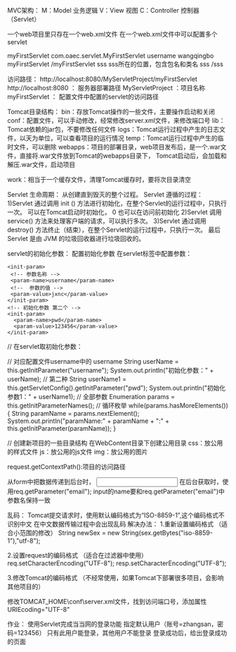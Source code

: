 MVC架构：
M：Model 业务逻辑
V：View 视图
C：Controller 控制器（Servlet）

一个web项目里只存在一个web.xml文件
在一个web.xml文件中可以配置多个servlet
<!-- 注册servlet -->
  <servlet>
    <!-- 给servlet取名字 -->
    <servlet-name>myFirstServlet</servlet-name>
    <!-- servlet的类存放的位置 ，包含包名和类名-->
    <servlet-class>com.oaec.servlet.MyFirstServlet</servlet-class>
    <init-param>
     <param-name>username</param-name>
     <param-value>wangqingbo</param-value>
    </init-param>
  </servlet>
  
  <!-- 配置访问路径 -->
  <servlet-mapping>
    <!-- 前面配置好的servlet名字 -->
    <servlet-name>myFirstServlet</servlet-name>
    <!-- 访问路径 ，访问路径名称自己来定义，但是尽量不要使用数字，不要使用中文-->
    <url-pattern>/myFirstServlet</url-pattern>
  </servlet-mapping>


<servlet>
   <servlet-name>sss</servlet-name>
   <servlet-class>sss所在的位置，包含包名和类名</servlet-class>
  </servlet>
  <servlet-mapping>
    <servlet-name>sss</servlet-name>
    <url-pattern>/sss</url-pattern>
  </servlet-mapping>

访问路径：
http://localhost:8080/MyServletProject/myFirstServlet
http://localhost:8080 ： 服务器部署路径
MyServletProject ：项目名称
myFirstServlet ： 配置文件中配置的servlet的访问路径

Tomcat目录结构：
bin：存放Tomcat操作的一些文件，主要操作启动和关闭
conf：配置文件，可以手动修改，经常修改server.xml文件，来修改端口号
lib：Tomcat依赖的jar包，不要修改任何文件
logs：Tomcat运行过程中产生的日志文件，以天为单位，可以查看项目的运行情况
temp：Tomcat运行过程中产生的临时文件，可以删除
webapps：项目的部署目录，web项目发布后，是一个.war文件，直接将.war文件放到Tomcat的webapps目录下，
         Tomcat启动后，会加载和解压.war文件，启动项目

work：相当于一个缓存文件，清理Tomcat缓存时，要将次目录清空

Servlet 生命周期：
从创建直到毁灭的整个过程。
Servlet 遵循的过程：
1)Servlet 通过调用 init () 方法进行初始化，在整个Servlet的运行过程中，只执行一次。
  可以在Tomcat启动时初始化，
  <load-on-startup>0</load-on-startup>
  也可以在访问前初始化
2)Servlet 调用 service() 方法来处理客户端的请求，可以执行多次。 
3)Servlet 通过调用 destroy() 方法终止（结束），在整个Servlet的运行过程中，只执行一次。 
最后Servlet 是由 JVM 的垃圾回收器进行垃圾回收的。

servlet的初始化参数：
配置初始化参数
在servlet标签中配置参数：
 <!-- 初始化参数 第一个 -->
    <init-param>
     <!-- 参数名称 -->
     <param-name>username</param-name>
     <!--  参数的值 -->
     <param-value>jxnc</param-value>
    </init-param>
    <!-- 初始化参数 第二个 -->
    <init-param>
      <param-name>pwd</param-name>
      <param-value>123456</param-value>
    </init-param>

// 在servlet取初始化参数：

// 对应配置文件<param-name>username</param-name>中的 username
		String userName = this.getInitParameter("username");
		System.out.println("初始化参数：" + userName);
		// 第二种
		String userName1 = this.getServletConfig().getInitParameter("pwd");
		System.out.println("初始化参数1：" + userName1);
		// 全部参数
		Enumeration<String> params = this.getInitParameterNames();
		// 循环枚举
		while(params.hasMoreElements())
		{
			String paramName = params.nextElement();
			System.out.println("paramName:" + paramName + ":" + this.getInitParameter(paramName));
		}



// 创建新项目的一些目录结构
在WebContent目录下创建公用目录 
css：放公用的样式文件
js：放公用的js文件
img：放公用的图片


request.getContextPath():项目的访问路径


从form中把数据传递到后台时，
<input name="email">
在后台获取时，使用req.getParameter("email");
input的name要和req.getParameter("email")中参数名保持一致

乱码：
Tomcat提交请求时，使用默认编码格式为“ISO-8859-1”,这个编码格式不识别中文
在中文数据传输过程中会出现乱码
解决办法：
1.重新设置编码格式 （适合小范围的修改）
String newSex = new String(sex.getBytes("iso-8859-1"),"utf-8");

2.设置request的编码格式 （适合在过滤器中使用）
req.setCharacterEncoding("UTF-8");
resp.setCharacterEncoding("UTF-8");

3.修改Tomcat的编码格式 （不经常使用，如果Tomcat下部署很多项目，会影响其他项目的）

修改TOMCAT_HOME\conf\server.xml文件，找到访问端口号，添加属性
URIEcoding="UTF-8"

 <Connector port="8080" protocol="HTTP/1.1"
               connectionTimeout="20000"
               redirectPort="8443" URIEncoding="UTF-8"/>


作业：
使用Servlet完成当当网的登录功能
指定默认用户（账号=zhangsan，密码=123456）
只有此用户能登录，其他用户不能登录
登录成功后，给出登录成功的页面


